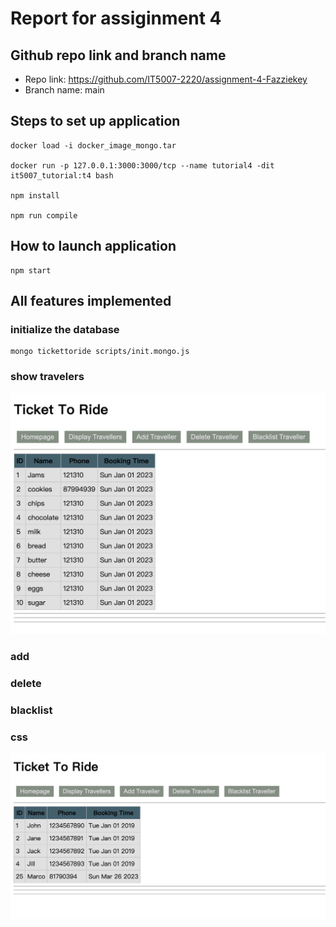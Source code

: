 

# Report for assiginment 4


## Github repo link and branch name    

- Repo link: https://github.com/IT5007-2220/assignment-4-Fazziekey
- Branch name: main

## Steps to set up application

```
docker load -i docker_image_mongo.tar

docker run -p 127.0.0.1:3000:3000/tcp --name tutorial4 -dit it5007_tutorial:t4 bash

npm install

npm run compile
```


## How to launch application

```
npm start
```

## All features implemented

### initialize the database

```shell
mongo tickettoride scripts/init.mongo.js

```
### show travelers 
![show travel](2.png)


### add

### delete

### blacklist

### css 

![demo](1.png)

